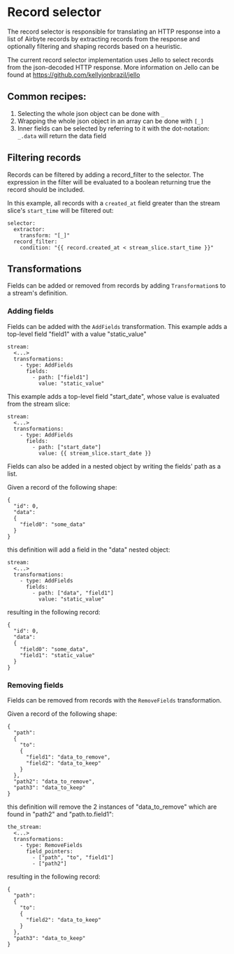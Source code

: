 # Record selector

The record selector is responsible for translating an HTTP response into a list of Airbyte records by extracting records from the response and optionally filtering and shaping records based on a heuristic.

The current record selector implementation uses Jello to select records from the json-decoded HTTP response.
More information on Jello can be found at https://github.com/kellyjonbrazil/jello

## Common recipes:

1. Selecting the whole json object can be done with `_`
2. Wrapping the whole json object in an array can be done with `[_]`
3. Inner fields can be selected by referring to it with the dot-notation: `_.data` will return the data field

## Filtering records

Records can be filtered by adding a record_filter to the selector.
The expression in the filter will be evaluated to a boolean returning true the record should be included.

In this example, all records with a `created_at` field greater than the stream slice's `start_time` will be filtered out:

```
selector:
  extractor:
    transform: "[_]"
  record_filter:
    condition: "{{ record.created_at < stream_slice.start_time }}"
```

## Transformations

Fields can be added or removed from records by adding `Transformation`s to a stream's definition.

### Adding fields

Fields can be added with the `AddFields` transformation.
This example adds a top-level field "field1" with a value "static_value"

```
stream:
  <...>
  transformations:
    - type: AddFields
      fields:
        - path: ["field1"]
          value: "static_value"
```

This example adds a top-level field "start_date", whose value is evaluated from the stream slice:

```
stream:
  <...>
  transformations:
    - type: AddFields
      fields:
        - path: ["start_date"]
          value: {{ stream_slice.start_date }}
```

Fields can also be added in a nested object by writing the fields' path as a list.

Given a record of the following shape:

```
{
  "id": 0,
  "data":
  {
    "field0": "some_data"
  }
}
```

this definition will add a field in the "data" nested object:

```
stream:
  <...>
  transformations:
    - type: AddFields
      fields:
        - path: ["data", "field1"]
          value: "static_value"
```

resulting in the following record:

```
{
  "id": 0,
  "data":
  {
    "field0": "some_data",
    "field1": "static_value"
  }
}
```

### Removing fields

Fields can be removed from records with the `RemoveFields` transformation.

Given a record of the following shape:

```
{
  "path": 
  {
    "to":
    {
      "field1": "data_to_remove",
      "field2": "data_to_keep"
    }
  },
  "path2": "data_to_remove",
  "path3": "data_to_keep"
}
```

this definition will remove the 2 instances of "data_to_remove" which are found in "path2" and "path.to.field1":

```
the_stream:
  <...>
  transformations:
    - type: RemoveFields
      field_pointers:
        - ["path", "to", "field1"]
        - ["path2"]
```

resulting in the following record:

```
{
  "path": 
  {
    "to":
    {
      "field2": "data_to_keep"
    }
  },
  "path3": "data_to_keep"
}
```